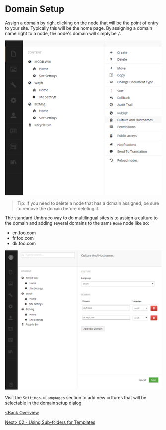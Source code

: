 # Domain Setup
Assign a domain by right clicking on the node that will be the point of entry to your site.  Typically this will be the home page.  By assigning a domain name right to a node, the node's domain will simply be `/`.

![menu](assets/domain-menu.png)

>Tip: If you need to delete a node that has a domain assigned, be sure to remove the domain before deleting it.

The standard Umbraco way to do multilingual sites is to assign a culture to the domain and adding several domains to the same `Home` node like so:

* en.foo.com
* fr.foo.com
* dk.foo.com

![menu](assets/domain-setup.png)

Visit the `Settings->Languages` section to add new cultures that will be selectable in the domain setup dialog.

[<Back Overview](README.md)

[Next> 02 - Using Sub-folders for Templates](02%20-%20Using%20Sub-folders%20for%20Templates.md)